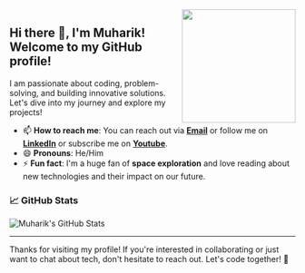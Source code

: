 <img align='right' src='https://user-images.githubusercontent.com/5713670/87202985-820dcb80-c2b6-11ea-9f56-7ec461c497c3.gif' width='200'>

## Hi there 👋, I'm Muharik! Welcome to my GitHub profile!

I am passionate about coding, problem-solving, and building innovative solutions. Let's dive into my journey and explore my projects!

- 📫 **How to reach me**: You can reach out via **[Email](mailto:ahmadmuharik@gmail.com)** or follow me on **[LinkedIn](https://www.linkedin.com/in/ahmad-muharik-al-ansori-a42523164)** or subscribe me on **[Youtube](https://www.youtube.com/@ahmadmuharik3787/videos)**.
- 😄 **Pronouns**: He/Him
- ⚡ **Fun fact**: I'm a huge fan of **space exploration** and love reading about new technologies and their impact on our future.

### 📈 GitHub Stats

![Muharik's GitHub Stats](https://github-readme-stats-eight-theta.vercel.app/api?username=muharik19&show_icons=true&theme=algolia&include_all_commits=true&count_private=true)

---

Thanks for visiting my profile! If you're interested in collaborating or just want to chat about tech, don't hesitate to reach out. Let's code together! 🚀
